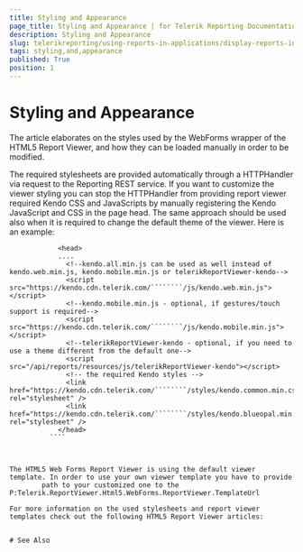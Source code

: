 ```yaml
---
title: Styling and Appearance
page_title: Styling and Appearance | for Telerik Reporting Documentation
description: Styling and Appearance
slug: telerikreporting/using-reports-in-applications/display-reports-in-applications/web-application/html5-asp.net-web-forms-report-viewer/customizing/styling-and-appearance
tags: styling,and,appearance
published: True
position: 1
---
```


# Styling and Appearance



The article elaborates on the styles used by the WebForms wrapper of the HTML5 Report Viewer, and how they can be loaded manually in order to be modified.

The required stylesheets are provided automatically through a HTTPHandler via request to the Reporting REST service. If you want to customize the
        viewer styling you can stop the HTTPHandler from providing report viewer required Kendo CSS and JavaScripts by manually registering the
        Kendo JavaScript and CSS in the page head. The same approach should be used also when it is required to change the default
        theme of the viewer. Here is an example:
      

````
            <head>
            ....
              <!--kendo.all.min.js can be used as well instead of kendo.web.min.js, kendo.mobile.min.js or telerikReportViewer-kendo-->
              <script src="https://kendo.cdn.telerik.com/````````/js/kendo.web.min.js"></script>
              <!--kendo.mobile.min.js - optional, if gestures/touch support is required-->
              <script src="https://kendo.cdn.telerik.com/````````/js/kendo.mobile.min.js"></script>
              <!--telerikReportViewer-kendo - optional, if you need to use a theme different from the default one-->
              <script src="/api/reports/resources/js/telerikReportViewer-kendo"></script>
              <!-- the required Kendo styles -->                  
              <link href="https://kendo.cdn.telerik.com/````````/styles/kendo.common.min.css" rel="stylesheet" />
              <link href="https://kendo.cdn.telerik.com/````````/styles/kendo.blueopal.min.css" rel="stylesheet" />
            </head>
          ````



The HTML5 Web Forms Report Viewer is using the default viewer template. In order to use your own viewer template you have to provide
        path to your customized one to the P:Telerik.ReportViewer.Html5.WebForms.ReportViewer.TemplateUrl

For more information on the used stylesheets and report viewer templates check out the following HTML5 Report Viewer articles:
      

# See Also
